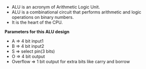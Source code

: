 - ALU is an acronym of Arithmetic Logic Unit.
- ALU is a combinational circuit that performs arithmetic and logic operations on binary numbers.
- It is the heart of the CPU.

**Parameters for this ALU design**
- A => 4 bit input1
- B => 4 bit input2
- S => select pin(3 bits)
- O => 4 bit output
- Overflow => 1 bit output for extra bits like carry and borrow
